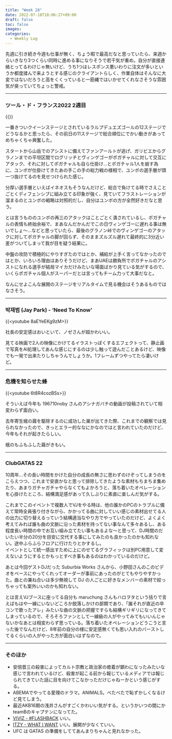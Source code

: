 ```yaml
---
title: "Week 28"
date: 2022-07-18T18:06:27+09:00
draft: false
toc: false
images:
categories:
  - Weekly Log
---
```


先週に引き続き今週も仕事が無く、ちょう暇で最高だなと思っていたら、来週からいきなり3つくらい同時に進める事になりそうで若干気が重め。自分が直接連絡とってるわけじゃ無いけど、うち1つはレスポンス悪いわりに注文が多いというか都度揉んで来ようとする感じのクライアントらしく、作業自体はそんなに大変ではないだろうと高をくくっていると一筋縄ではいかせてくれなさそうな雰囲気が臭っていてちょっと警戒。

<!--more-->

---

### ツール・ド・フランス2022 2週目

{{<youtube ssW6Vsq0pY8>}}

一番きついクイーンステージとされているラルプデュエズゴールの12ステージでどうなるかと思ったら、その前日の11ステージで総合順位にでかい動きがあってめちゃくちゃ興奮した。

スタートから山岳でのアシストに備えてファンアールトが逃げ、ガリビエからグラノンまでの平坦区間でログリッチとヴィンゲゴーがポガチャルに対して交互にアタック、それに対してポガチャルも自ら仕掛け…とポガチャル1人を崩す為に、ユンボが仕掛けてきたあの手この手の総力戦の様相で、ユンボの選手層が頭一つ抜けてるのを見せつけられた感じ。

分厚い選手層といえばイネオスもそうなんだけど、総合で負けてる時でさえことごとくディフェンシブに組み立てる印象が強く、見ていてフラストレーションが溜まるのとユンボの戦略は対照的だし、自分はユンボの方が全然好きだなと思う。

とは言うもののユンボの再三のアタックはことごとく潰されているし、ポガチャルの表情も終始余裕で、まあなんだかんだでこの日ヴィンゲゴーに遅れる事は無いでしょ～…などと思っていたら、最後のグラノン峠でのヴィンゲゴーのアタックに対してポガチャルの脚が回らず、そのままズルズル遅れて最終的に3分近い差がついてしまって我が目を疑う結果に。

中盤の攻防で積極的にやりすぎたのではとか、補給が上手く言ってなかったのではとか、いろいろ理由はありそうだけど、まあUAEは勝負所でポガチャルのアシストになれる選手が結局マイカだけみたいな場面ばかり見ている気がするので、いくらポガチャル個人がスーパーだとは言ってもチーム力って大事だなと。

なんにせよこんな展開のステージをリアルタイムで見る機会はそうあるものではなさそう。

---

### 박재범 (Jay Park) - ‘Need To Know’

{{<youtube 8aEYeEKg9zM>}}

社長の安定感はおいといて、ノゼさんが超かわいい。

見てる映画で2人の映像にかけてるイラストっぽくするエフェクトって、静止画で写真をAI処理してあんな感じにするのは少し触って遊んだことあるけど、映像でも一発で出来たりしちゃうんでしょうか。1フレームずつやってたら凄いけど。

---

### 危機を知らせた蜂

{{<youtube 6t8R4cozBSs>}}

そういえば今年も 196710noby さんのアシナガバチの動画が投稿されていて相変わらず面白い。

去年寄生蛾の繭を駆除するのに成功した巣が出てきた際、これまでの観察では見られなかったので、きっとエラー的ななにかなのではと言われていたのだけど、今年もそれが起きたらしい。

蛾のもふもふした繭がきもい。

---

### ClubGATAS 22

10周年…その長い時間をかけた自分の成長の無さに思わずのけぞってしまうのをこらえつつ、これまで安直かなと思って排除してきたような素材もちまちま集めたり、あまりガチャガチャやらなくてもよかろうと、落ち着いたオペレーションを心掛けたところ、結構満足感があって久しぶりに素直に楽しんだ気がする。

これまでこのイベントで複数人でVJをやる時は、他の誰かのPCのトラブルに備えて常時全員張り付きながら、かかってる曲に対していい感じの素材出せてる人の出力に切り替えるっていう結構適当なやり方でやっていたのだけど、よくよく考えてみれば誰も曲の文脈に沿った素材を持ってない事なんて多々あるし、ある程度長い時間の中でお互い組み立てたい事もあるよな～と思って、DJ時間のだいたい半分の20分を目安に交代する事にしてみたのも良かったのかも知れない。途中ふらふらフロアに行けたりとかするし。  
イベントとして統一感出すために上にのせてるグラフィックは別PC用意して変えないようにするとかもっとすべき事もあるのはわかっているのだけど。

あとは今回ゲストDJだった Suburbia Works さんから、小野田さんのこのビデオをベースにやってくれってオーダーが事前にあったのがとてもやりやすかった。曲との兼ね合いは多少無視して DJ の人ごとに好きなメンバーの素材で絞っちゃっても案外いいのかも知れない。

とは言えVJブースに座ってる自分も maruchung さんもハロヲタという括りで言えばもはや一線にいないどころか脱落しかけの部類であり、「誰それが直近の卒コンで歌ったアレ」みたいな曲の文脈の把握ですらも結構ギリギリになってきてしまっているので、そろそろファンとして一線級の人がやってみてもいいんじゃないかなあとは相変わらず思っている。落ち着いたオペレーションどうこうと言った後でなんだけど、8年前の自分の様に安定感無くても思い入れのバーストしてるくらいの人がやった方が面白いはずなので。

---

### そのほか

- 安倍晋三の殺害によってカルト宗教と政治家の癒着が顕わになったみたいな感じで言われているけど、殺害が起こる前から報じているメディアでは報じられてきていた話に目を向けてこなかっただけじゃねーかという感じがする。
- ABEMAでやってる愛理のドラマ。ANIMALS。べたべたで恥ずかしくなるけど見てしまう。
- 最近AKB16期の浅井さんがすごくかわいい気がする。というかいつの間にかteamBのキャプテンになってた。
- [VIVIZ - #FLASHBACK](https://youtu.be/Hmm_nXGzcrc) いい。
- [ITZY -  WHAT I WANT](https://youtu.be/gs46qPoeYmA) いい。展開が少なくていい。
- UFC は GATAS の準備をしててあんまりちゃんと見れなかった。
